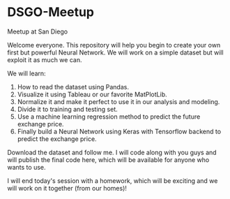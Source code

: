 # DSGO-Meetup
Meetup at San Diego

Welcome everyone. This repository will help you begin to create your own first but powerful Neural Network.
We will work on a simple dataset but will exploit it as much we can.

We will learn:
1. How to read the dataset using Pandas.
2. Visualize it using Tableau or our favorite MatPlotLib.
3. Normalize it and make it perfect to use it in our analysis and modeling.
4. Divide it to training and testing set.
5. Use a machine learning regression method to predict the future exchange price.
6. Finally build a Neural Network using Keras with Tensorflow backend to predict the exchange price.

Download the dataset and follow me. I will code along with you guys and will publish the final code here, which will be available for anyone who wants to use. 

I will end today's session with a homework, which will be exciting and we will work on it together (from our homes)!

